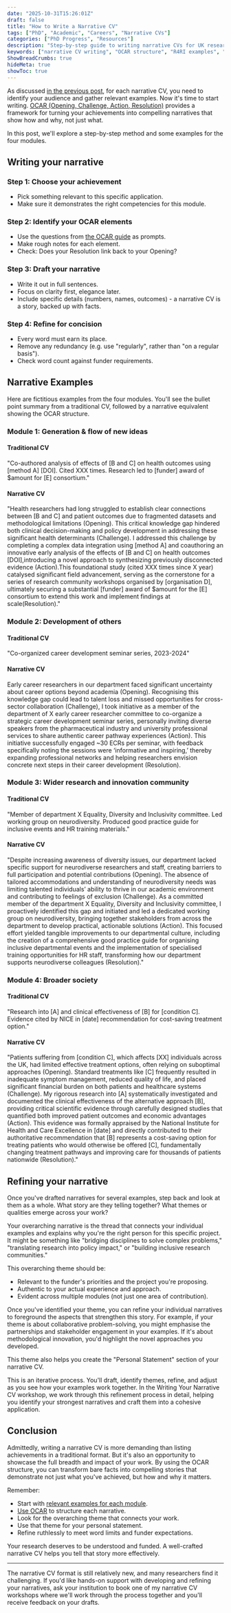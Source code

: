 ```yaml
---
date: "2025-10-31T15:26:01Z"
draft: false
title: "How to Write a Narrative CV"
tags: ["PhD", "Academic", "Careers", "Narrative CVs"]
categories: ["PhD Progress", "Resources"]
description: "Step-by-step guide to writing narrative CVs for UK research funding. Learn the OCAR structure with before/after examples across all four R4RI modules."
keywords: ["narrative CV writing", "OCAR structure", "R4RI examples", "academic CV guide", "research funding applications", "narrative CV modules", "UK research grants", "UKRI applications", "CV writing guide", "narrative storytelling"]
ShowBreadCrumbs: true
hideMeta: true
showToc: true
---
```


As discussed [in the previous post](../what-should-you-include-in-a-narrative-cv/), for each narrative CV, you need to identify your audience and gather relevant examples. Now it's time to start writing. [OCAR (Opening, Challenge, Action, Resolution)](../using-the-ocar-structure-for-academic-writing/) provides a framework for turning your achievements into compelling narratives that show how and why, not just what.

In this post, we'll explore a step-by-step method and some examples for the four modules.

## Writing your narrative

### Step 1: Choose your achievement

- Pick something relevant to this specific application.
- Make sure it demonstrates the right competencies for this module.

### Step 2: Identify your OCAR elements

- Use the questions from [the OCAR guide](../using-the-ocar-structure-for-academic-writing/) as prompts.
- Make rough notes for each element.
- Check: Does your Resolution link back to your Opening?

### Step 3: Draft your narrative

- Write it out in full sentences.
- Focus on clarity first, elegance later.
- Include specific details (numbers, names, outcomes) - a narrative CV is a story, backed up with facts.

### Step 4: Refine for concision

- Every word must earn its place. 
- Remove any redundancy (e.g. use "regularly", rather than "on a regular basis").
- Check word count against funder requirements.

## Narrative Examples

Here are fictitious examples from the four modules. You'll see the bullet point summary from a traditional CV, followed by a narrative equivalent showing the OCAR structure.

### Module 1: Generation & flow of new ideas

#### Traditional CV

"Co-authored analysis of effects of [B and C] on health outcomes using \[method A] \[DOI]. Cited XXX times. Research led to \[funder] award of $amount for \[E] consortium."

#### Narrative CV

"Health researchers had long struggled to establish clear connections between [B and C] and patient outcomes due to fragmented datasets and methodological limitations (Opening). This critical knowledge gap hindered both clinical decision-making and policy development in addressing these significant health determinants (Challenge). I addressed this challenge by completing a complex data integration using [method A] and coauthoring an innovative early analysis of the effects of \[B and C] on health outcomes \[DOI],introducing a novel approach to synthesizing previously disconnected evidence (Action).This foundational study (cited XXX times since X year) catalysed significant field advancement, serving as the cornerstone for a series of research community workshops organised by \[organisation D], ultimately securing a substantial \[funder] award of $amount for the \[E] consortium to extend this work and implement findings at scale(Resolution)."

### Module 2: Development of others

#### Traditional CV

"Co-organized career development seminar series, 2023-2024"

#### Narrative CV

Early career researchers in our department faced significant uncertainty about career options  beyond academia (Opening). Recognising this knowledge gap could lead to talent loss and missed opportunities for cross-sector collaboration (Challenge), I took initiative as a member of the department of X early career researcher committee to co-organize a strategic career development seminar series, personally inviting diverse speakers from the pharmaceutical industry and university professional services to share authentic career pathway experiences (Action). This initiative successfully engaged ~30 ECRs per seminar, with feedback specifically noting the sessions were ‘informative and inspiring,’ thereby expanding professional networks and helping researchers envision concrete next steps in their career development (Resolution).

### Module 3: Wider research and innovation community

#### Traditional CV

"Member of department X Equality, Diversity and Inclusivity committee. Led working group on neurodiversity. Produced good practice guide for inclusive events and HR training materials."

#### Narrative CV

"Despite increasing awareness of diversity issues, our department lacked specific support for neurodiverse researchers and staff, creating barriers to full participation and potential contributions (Opening). The absence of tailored accommodations and understanding of neurodiversity needs was limiting talented individuals’ ability to thrive in our academic environment and contributing to feelings of exclusion (Challenge). As a committed member of the department X Equality, Diversity and Inclusivity committee, I proactively identified this gap and initiated and led a dedicated working group on neurodiversity, bringing together stakeholders from across the department to develop practical, actionable solutions (Action). This focused effort yielded tangible improvements to our departmental culture, including the creation of a comprehensive good practice guide for organising inclusive departmental events and the implementation of specialised training opportunities for HR staff, transforming how our department supports neurodiverse colleagues (Resolution)."

### Module 4: Broader society

#### Traditional CV

"Research into \[A] and clinical effectiveness of \[B] for [condition C]. Evidence cited by NICE in \[date] recommendation for cost-saving treatment option."

#### Narrative CV

"Patients suffering from \[condition C], which affects \[XX] individuals across the UK, had limited effective treatment options, often relying on suboptimal approaches (Opening). Standard treatments like \[C] frequently resulted in inadequate symptom management, reduced quality of life, and placed significant financial burden on both patients and healthcare systems (Challenge). My rigorous research into \[A] systematically investigated and documented the clinical effectiveness of the alternative approach \[B], providing critical scientific evidence through carefully designed studies that quantified both improved patient outcomes and economic advantages (Action). This evidence was formally appraised by the National Institute for Health and Care Excellence in \[date] and directly contributed to their authoritative recommendation that [B] represents a cost-saving option for treating patients who would otherwise be offered \[C], fundamentally changing treatment pathways and improving care for thousands of patients nationwide (Resolution)."

## Refining your narrative

Once you've drafted narratives for several examples, step back and look at them as a whole. What story are they telling together? What themes or qualities emerge across your work?

Your overarching narrative is the thread that connects your individual examples and explains why you're the right person for this specific project. It might be something like "bridging disciplines to solve complex problems," "translating research into policy impact," or "building inclusive research communities."

This overarching theme should be:

- Relevant to the funder's priorities and the project you're proposing.
- Authentic to your actual experience and approach.
- Evident across multiple modules (not just one area of contribution).

Once you've identified your theme, you can refine your individual narratives to foreground the aspects that strengthen this story. For example, if your theme is about collaborative problem-solving, you might emphasise the partnerships and stakeholder engagement in your examples. If it's about methodological innovation, you'd highlight the novel approaches you developed.

This theme also helps you create the "Personal Statement" section of your narrative CV.

This is an iterative process. You'll draft, identify themes, refine, and adjust as you see how your examples work together. In the Writing Your Narrative CV  workshop, we work through this refinement process in detail, helping you identify your strongest narratives and craft them into a cohesive application.

## Conclusion

Admittedly, writing a narrative CV is more demanding than listing achievements in a traditional format. But it's also an opportunity to showcase the full breadth and impact of your work. By using the OCAR structure, you can transform bare facts into compelling stories that demonstrate not just what you've achieved, but how and why it matters.

Remember:

- Start with [relevant examples for each module](../what-should-you-include-in-a-narrative-cv/).
- [Use OCAR]((../using-the-ocar-structure-for-academic-writing/)) to structure each narrative.
- Look for the overarching theme that connects your work.
- Use that theme for your personal statement.
- Refine ruthlessly to meet word limits and funder expectations.

Your research deserves to be understood and funded. A well-crafted narrative CV helps you tell that story more effectively.

---

The narrative CV format is still relatively new, and many researchers find it challenging. If you'd like hands-on support with developing and refining your narratives, ask your institution to book one of my narrative CV workshops where we'll work through the process together and you'll receive feedback on your drafts.